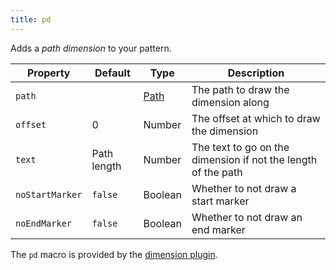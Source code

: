 ```yaml
---
title: pd
---
```


Adds a *path dimension* to your pattern.

| Property        | Default | Type                | Description | 
|-----------------|---------|---------------------|-------------|
| `path`          |         | [Path](/reference/api/path)   | The path to draw the dimension along |
| `offset`        | 0       | Number              | The offset at which to draw the dimension |
| `text`          | Path length | Number          | The text to go on the dimension if not the length of the path |
| `noStartMarker` | `false` | Boolean             | Whether to not draw a start marker |
| `noEndMarker`  | `false` | Boolean             | Whether to not draw an end marker |

<Note>

The `pd` macro is provided by the [dimension plugin](/reference/plugins/dimension).

</Note>

